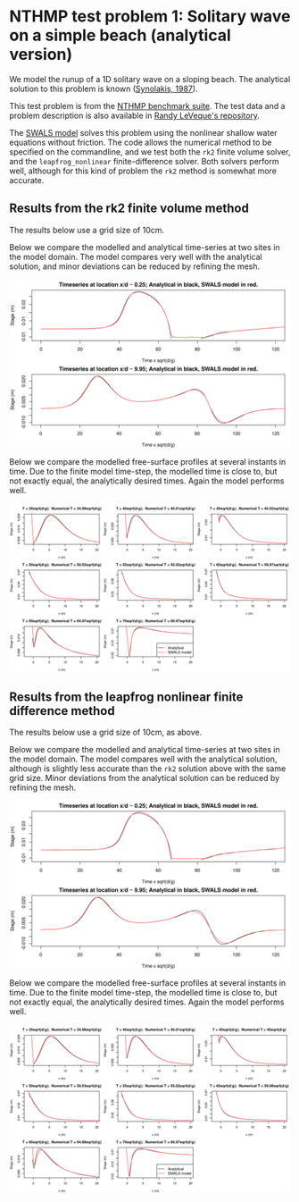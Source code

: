 # NTHMP test problem 1: Solitary wave on a simple beach (analytical version)

We model the runup of a 1D solitary wave on a sloping beach. The analytical solution to this problem is known ([Synolakis, 1987](https://doi.org/10.1017/S002211208700329X)).

This test problem is from the [NTHMP benchmark suite](). The test data and a problem description is also available in [Randy LeVeque's repository](https://github.com/rjleveque/nthmp-benchmark-problems/tree/master/BP01-DmitryN-Single_wave_on_simple_beach). 

The [SWALS model](BP1_testcases.f90) solves this problem using the nonlinear shallow water equations without friction. The code allows the numerical method to be specified on the commandline, and we test both the `rk2` finite volume solver, and the `leapfrog_nonlinear` finite-difference solver. Both solvers perform well, although for this kind of problem the `rk2` method is somewhat more accurate.

## Results from the rk2 finite volume method

The results below use a grid size of 10cm. 

Below we compare the modelled and analytical time-series at two sites in the model domain. The model compares very well with the analytical solution, and minor deviations can be reduced by refining the mesh.

![Figure 1: Comparison of modelled and analytical time-series at two sites](Model-vs-data-at-two-sites_rk2.png)

Below we compare the modelled free-surface profiles at several instants in time. Due to the finite model time-step, the modelled time is close to, but not exactly equal, the analytically desired times. Again the model performs well.

![Figure 2: Comparison of modelled and analytical free-surface profiles at several instances in time](Model-vs-data-canonical-profiles_rk2.png)

## Results from the leapfrog nonlinear finite difference method

The results below use a grid size of 10cm, as above. 

Below we compare the modelled and analytical time-series at two sites in the model domain. The model compares well with the analytical solution, although is slightly less accurate than the `rk2` solution above with the same grid size. Minor deviations from the analytical solution can be reduced by refining the mesh.

![Figure 1: Comparison of modelled and analytical time-series at two sites](Model-vs-data-at-two-sites_leapfrog_nonlinear.png)

Below we compare the modelled free-surface profiles at several instants in time. Due to the finite model time-step, the modelled time is close to, but not exactly equal, the analytically desired times. Again the model performs well.

![Figure 2: Comparison of modelled and analytical free-surface profiles at several instances in time](Model-vs-data-canonical-profiles_leapfrog_nonlinear.png)
